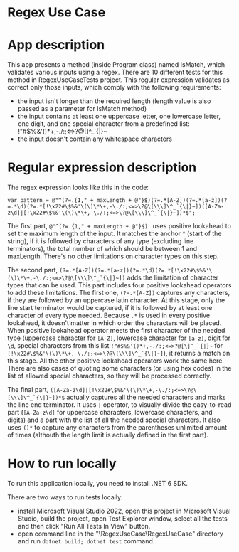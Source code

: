 # Regex Use Case

# App description

This app presents a method (inside Program class) named IsMatch, which validates various inputs using a regex. There are 10 different tests for this method in RegexUseCaseTests project. This regular expression validates as correct only those inputs, which comply with the following requirements:
- the input isn't longer than the required length (length value is also passed as a parameter for IsMatch method)
- the input contains at least one uppercase letter, one lowercase letter, one digit, and one special character from a predefined list: !"#$%&'()*+,-./:;<=>?@[\]^_`{|}~
- the input doesn't contain any whitespace characters

# Regular expression description

The regex expression looks like this in the code:

```
var pattern = @"^(?=.{1," + maxLength + @"}$)(?=.*[A-Z])(?=.*[a-z])(?=.*\d)(?=.*[!\x22#\$%&'\(\)\*\+,-\./:;<=>\?@\[\\\]\^_`{\|}~])([A-Za-z\d]|[!\x22#\$%&'\(\)\*\+,-\./:;<=>\?@\[\\\]\^_`{\|}~])*$";
```

The first part, ``` @"^(?=.{1," + maxLength + @"}$)  ``` uses positive lookahead to set the maximum length of the input. It matches the anchor ^ (start of the string), if it is followed by characters of any type (excluding line terminators), the total number of which should be between 1 and maxLength. There's no other limitations on character types on this step.

The second part, ``` (?=.*[A-Z])(?=.*[a-z])(?=.*\d)(?=.*[!\x22#\$%&'\(\)\*\+,-\./:;<=>\?@\[\\\]\^_`{\|}~]) ``` adds the limitation of character types that can be used. This part includes four positive lookahead operators to add these limitations. The first one, ``` (?=.*[A-Z]) ``` captures any characters, if they are followed by an uppercase latin character. At this stage, only the line start terminator would be captured, if it is followed by at least one character of every type needed. Because ``` .* ``` is used in every positive lookahead, it doesn't matter in which order the characters will be placed. When positive lookahead operator meets the first character of the needed type (uppercase character for ``` [A-Z] ```, lowercase character for ``` [a-z] ```, digit for ``` \d ```, special characters from this list ``` !"#$%&'()*+,-./:;<=>?@[\]^_`{|}~ ``` for ``` [!\x22#\$%&'\(\)\*\+,-\./:;<=>\?@\[\\\]\^_`{\|}~] ```), it returns a match on this stage. All the other positive lookahead operators work the same here.
There are also cases of quoting some characters (or using hex codes) in the list of allowed special characters, so they will be processed correctly.

The final part, ``` ([A-Za-z\d]|[!\x22#\$%&'\(\)\*\+,-\./:;<=>\?@\[\\\]\^_`{\|}~])*$ ``` actually captures all the needed characters and marks the line end terminator. It uses ``` | ``` operator, to visually divide the easy-to-read part (``` [A-Za-z\d] ``` for uppercase characters, lowercase characters, and digits) and a part with the list of all the needed special characters. It also uses ``` ()* ``` to capture any characters from the parentheses unlimited amount of times (althouth the length limit is actually defined in the first part).

# How to run locally

To run this application locally, you need to install .NET 6 SDK.

There are two ways to run tests locally:

- install Microsoft Visual Studio 2022, open this project in Microsoft Visual Studio, build the project, open Test Explorer window, select all the tests and then click "Run All Tests In View" button.
- open command line in the "\RegexUseCase\RegexUseCase" directory and run ``` dotnet build; dotnet test ``` command.
